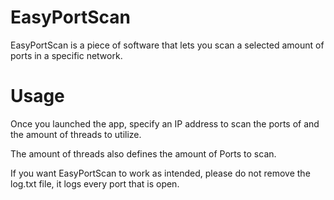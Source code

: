 # EasyPortScan

EasyPortScan is a piece of software that lets you scan a selected amount of ports in a specific network.

# Usage

Once you launched the app, specify an IP address to scan the ports of and the amount of threads to utilize.

The amount of threads also defines the amount of Ports to scan.

If you want EasyPortScan to work as intended, please do not remove the log.txt file, it logs every port that is open.
